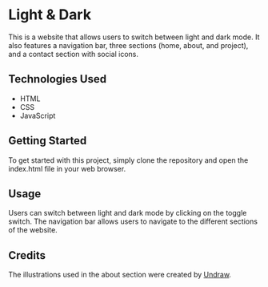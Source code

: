 # Light & Dark

This is a website that allows users to switch between light and dark mode. It also features a navigation bar, three sections (home, about, and project), and a contact section with social icons.

## Technologies Used

- HTML
- CSS
- JavaScript

## Getting Started

To get started with this project, simply clone the repository and open the index.html file in your web browser.

## Usage

Users can switch between light and dark mode by clicking on the toggle switch. The navigation bar allows users to navigate to the different sections of the website.

## Credits

The illustrations used in the about section were created by [Undraw](https://undraw.co/).
